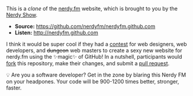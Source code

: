 This is a *clone* of the [nerdy.fm](http://nerdy.fm) website, which is brought to you by the [Nerdy Show](http://nerdyshow.com/). 

* **Source:** https://github.com/nerdyfm/nerdyfm.github.com
* **Listen:** http://nerdyfm.github.com

I think it would be super cool if they had a [contest](http://nerdyshow.com/contests/) for web designers, web developers, and ~~dungeon~~ web masters to create a sexy new website for nerdy.fm using the :sparkles:magic:sparkles: of GitHub! In a nutshell, participants would [fork](https://help.github.com/articles/fork-a-repo) this repository, make their changes, and submit a [pull request](https://help.github.com/articles/using-pull-requests).

:bulb: Are you a software developer? Get in the zone by blaring this Nerdy FM on your headpones. Your code will be 900-1200 times better, stronger, faster.

